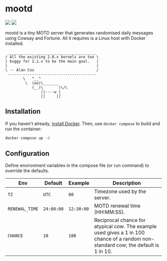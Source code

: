 # mootd

![](https://img.shields.io/badge/status-maintained-green) [![](https://img.shields.io/github/v/release/samcole8/mootd)](https://github.com/samcole8/mootd/releases/latest)

mootd is a tiny MOTD server that generates randomised daily messages using Cowsay and Fortune. All it requires is a Linux host with Docker installed.

```
 ________________________________________ 
/ All the existing 2.0.x kernels are too \
| buggy for 2.1.x to be the main goal.   |
|                                        |
\ -- Alan Cox                            /
 ---------------------------------------- 
        \   ^__^
         \  (oo)\_______
            (__)\       )\/\
                ||----w |
                ||     ||
```

## Installation

If you haven't already, [install Docker](https://docs.docker.com/engine/install/). Then, use `docker compose` to build and run the container:

```bash
docker compose up -d
```

## Configuration

Define environment variables in the compose file (or run command) to override the defaults.

| Env | Default | Example | Description |
|---|---|---|---|
| `TZ` | `UTC` | `80` | Timezone used by the server. |
| `RENEWAL_TIME` | `24:00:00` | `12:30:00` | MOTD renewal time (HH:MM:SS). |
| `CHANCE` | `10` | `100` | Reciprocal chance for atypical cow. The example used gives a 1 in 100 chance of a random non-standard cow; the default is 1 in 10. |